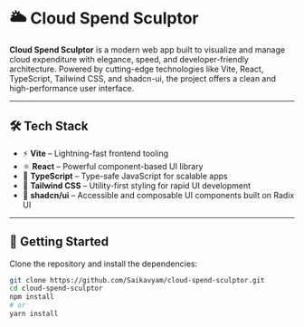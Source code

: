 # 🌥️ Cloud Spend Sculptor

**Cloud Spend Sculptor** is a modern web app built to visualize and manage cloud expenditure with elegance, speed, and developer-friendly architecture. Powered by cutting-edge technologies like Vite, React, TypeScript, Tailwind CSS, and shadcn-ui, the project offers a clean and high-performance user interface.

---

## 🛠️ Tech Stack

- ⚡ **Vite** – Lightning-fast frontend tooling
- ⚛️ **React** – Powerful component-based UI library
- 🧠 **TypeScript** – Type-safe JavaScript for scalable apps
- 🎨 **Tailwind CSS** – Utility-first styling for rapid UI development
- 🧩 **shadcn/ui** – Accessible and composable UI components built on Radix UI

---

## 🚀 Getting Started

Clone the repository and install the dependencies:

```bash
git clone https://github.com/Saikavyam/cloud-spend-sculptor.git
cd cloud-spend-sculptor
npm install
# or
yarn install
